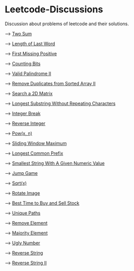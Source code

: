 # Leetcode-Discussions
Discussion about problems of leetcode and their solutions.


--> [Two Sum](https://leetcode.com/problems/two-sum/discuss/1236732/C%2B%2B-oror-O(n)-time-oror-Explained-line-by-line-with-example)

--> [Length of Last Word](https://leetcode.com/problems/length-of-last-word/discuss/1378770/C%2B%2B-oror-Logic-explained-for-beginners-oror-100-fast-0ms-runtime)

--> [First Missing Positive](https://leetcode.com/problems/first-missing-positive/discuss/1163681/Simple-C%2B%2B-oror-faster-than-100.00-oror-O(N)-time-O(N)-memory)

--> [Counting Bits](https://leetcode.com/problems/counting-bits/discuss/1226088/C%2B%2B-oror-Completely-explained-solution-oror-O(n)-time-O(n)-space)

--> [Valid Palindrome II](https://leetcode.com/problems/valid-palindrome-ii/discuss/1343860/C%2B%2B-oror-Logic-explained-with-codes-with-comments-oror-Easy-oror-Explained)

--> [Remove Duplicates from Sorted Array II](https://leetcode.com/problems/remove-duplicates-from-sorted-array-ii/discuss/1182840/Simple-and-easy-C%2B%2B-oror-0-ms-100-faster)

--> [Search a 2D Matrix](https://leetcode.com/problems/search-a-2d-matrix/discuss/1188115/C%2B%2B-oror-0-ms-runtime-100-faster-O(log(mn))-time-oror-Binary-search)

--> [Longest Substring Without Repeating Characters](https://leetcode.com/problems/longest-substring-without-repeating-characters/discuss/1197997/Simple-C%2B%2B-oror-0ms-runtime-faster-than-100-and-Memory-less-than-99.5)

--> [Integer Break](https://leetcode.com/problems/integer-break/discuss/1217369/C%2B%2Boror-Easy-explanation-oror-0ms-runtime-100-faster-just-5-lines-code-no-loop)

--> [Reverse Integer](https://leetcode.com/problems/reverse-integer/discuss/1218440/C%2B%2Boror-0ms-100-faster-oror-Easy-solution-with-string-explained)

--> [Pow(x, n)](https://leetcode.com/problems/powx-n/discuss/1224191/C%2B%2B-oror-0ms-100-faster-oror-O(logn)-time)

--> [Sliding Window Maximum](https://leetcode.com/problems/sliding-window-maximum/discuss/1225378/C%2B%2B-oror-Code-explained-line-by-line-oror-Easy-to-understand)

--> [Longest Common Prefix](https://leetcode.com/problems/longest-common-prefix/discuss/1346449/C%2B%2B-oror-0-ms-100-faster-oror-Clean-Code)
 
--> [ Smallest String With A Given Numeric Value](https://leetcode.com/problems/smallest-string-with-a-given-numeric-value/discuss/1177771/Simple-and-easy-c%2B%2B-beats-96-oror-O(n)-time)

--> [Jump Game](https://leetcode.com/problems/jump-game/discuss/1199878/C%2B%2B-oror-Just-5-lines-code-oror-Easy-to-understand-oror-O(n)-time)

--> [Sqrt(x)](https://leetcode.com/problems/sqrtx/discuss/1224228/C%2B%2B-oror-0ms-100-faster-Solution-oror-Clean-Binary-Search)

--> [Rotate Image](https://leetcode.com/problems/rotate-image/discuss/1234647/C%2B%2B-oror-Code-explained-line-by-line-with-example-oror-O(1)-space)

--> [Best Time to Buy and Sell Stock](https://leetcode.com/problems/best-time-to-buy-and-sell-stock/discuss/1368704/C%2B%2B-oror-Simple-and-Easy-6-lines-code-oror-Greedy)

--> [Unique Paths](https://leetcode.com/problems/unique-paths/discuss/1372551/C%2B%2B-oror-Logic-explained-oror-0ms-fast-code-with-comments)

--> [Remove Element](https://leetcode.com/problems/remove-element/discuss/1405191/C%2B%2B-oror-Code-explained-with-example-oror-100-faster)

--> [Majority Element](https://leetcode.com/problems/majority-element/discuss/1374454/C%2B%2B-oror-Logic-explained-oror-O(n)-time-and-O(1)-space-oror-Easiest-logic)

--> [Ugly Number](https://leetcode.com/problems/ugly-number/discuss/1897011/C%2B%2B-oror-Explained-oror-100-faster) 

--> [Reverse String](https://leetcode.com/problems/reverse-string/discuss/1902757/C%2B%2B-oror-Just-3-lines-oror-Two-Solutions)

--> [Reverse String II](https://leetcode.com/problems/reverse-string-ii/discuss/1902890/C%2B%2B-or-Logic-explained-or-Code-explained-or-Beginner-Friendly)
